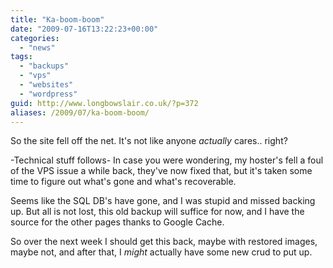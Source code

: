 ```yaml
---
title: "Ka-boom-boom"
date: "2009-07-16T13:22:23+00:00"
categories: 
  - "news"
tags: 
  - "backups"
  - "vps"
  - "websites"
  - "wordpress"
guid: http://www.longbowslair.co.uk/?p=372
aliases: /2009/07/ka-boom-boom/
---
```


So the site fell off the net. It's not like anyone _actually_ cares.. right?

\-Technical stuff follows-
In case you were wondering, my hoster's fell a foul of the VPS issue a while back, they've now fixed that, but it's taken some time to figure out what's gone and what's recoverable.

Seems like the SQL DB's have gone, and I was stupid and missed backing up. But all is not lost, this old backup will suffice for now, and I have the source for the other pages thanks to Google Cache.

So over the next week I should get this back, maybe with restored images, maybe not, and after that, I _might_ actually have some new crud to put up.
